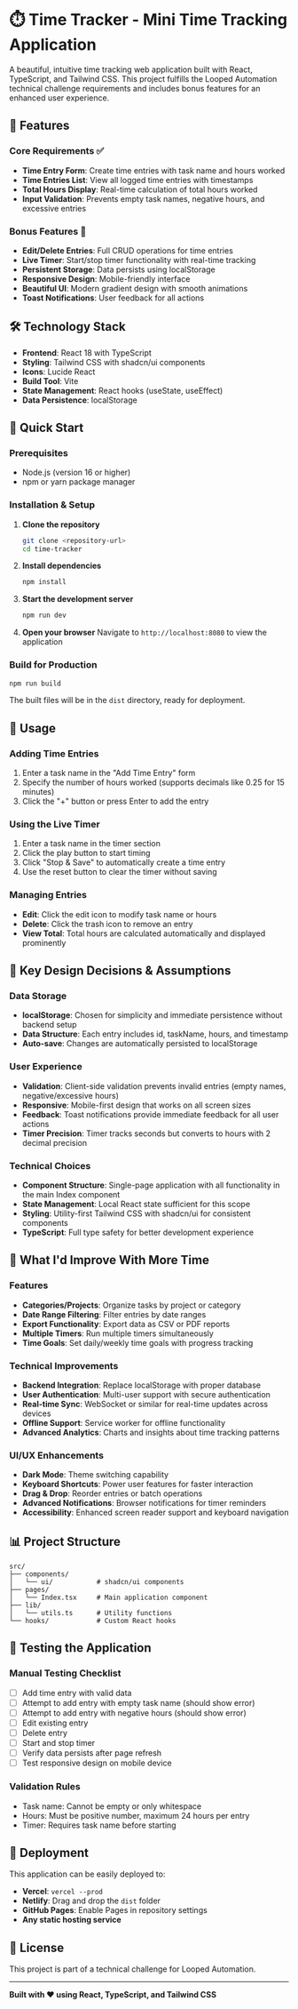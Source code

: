 
# ⏱️ Time Tracker - Mini Time Tracking Application

A beautiful, intuitive time tracking web application built with React, TypeScript, and Tailwind CSS. This project fulfills the Looped Automation technical challenge requirements and includes bonus features for an enhanced user experience.

## 🌟 Features

### Core Requirements ✅
- **Time Entry Form**: Create time entries with task name and hours worked
- **Time Entries List**: View all logged time entries with timestamps
- **Total Hours Display**: Real-time calculation of total hours worked
- **Input Validation**: Prevents empty task names, negative hours, and excessive entries

### Bonus Features 🚀
- **Edit/Delete Entries**: Full CRUD operations for time entries
- **Live Timer**: Start/stop timer functionality with real-time tracking
- **Persistent Storage**: Data persists using localStorage
- **Responsive Design**: Mobile-friendly interface
- **Beautiful UI**: Modern gradient design with smooth animations
- **Toast Notifications**: User feedback for all actions

## 🛠️ Technology Stack

- **Frontend**: React 18 with TypeScript
- **Styling**: Tailwind CSS with shadcn/ui components
- **Icons**: Lucide React
- **Build Tool**: Vite
- **State Management**: React hooks (useState, useEffect)
- **Data Persistence**: localStorage

## 🚀 Quick Start

### Prerequisites
- Node.js (version 16 or higher)
- npm or yarn package manager

### Installation & Setup

1. **Clone the repository**
   ```bash
   git clone <repository-url>
   cd time-tracker
   ```

2. **Install dependencies**
   ```bash
   npm install
   ```

3. **Start the development server**
   ```bash
   npm run dev
   ```

4. **Open your browser**
   Navigate to `http://localhost:8080` to view the application

### Build for Production

```bash
npm run build
```

The built files will be in the `dist` directory, ready for deployment.

## 📱 Usage

### Adding Time Entries
1. Enter a task name in the "Add Time Entry" form
2. Specify the number of hours worked (supports decimals like 0.25 for 15 minutes)
3. Click the "+" button or press Enter to add the entry

### Using the Live Timer
1. Enter a task name in the timer section
2. Click the play button to start timing
3. Click "Stop & Save" to automatically create a time entry
4. Use the reset button to clear the timer without saving

### Managing Entries
- **Edit**: Click the edit icon to modify task name or hours
- **Delete**: Click the trash icon to remove an entry
- **View Total**: Total hours are calculated automatically and displayed prominently

## 🔧 Key Design Decisions & Assumptions

### Data Storage
- **localStorage**: Chosen for simplicity and immediate persistence without backend setup
- **Data Structure**: Each entry includes id, taskName, hours, and timestamp
- **Auto-save**: Changes are automatically persisted to localStorage

### User Experience
- **Validation**: Client-side validation prevents invalid entries (empty names, negative/excessive hours)
- **Responsive**: Mobile-first design that works on all screen sizes
- **Feedback**: Toast notifications provide immediate feedback for all user actions
- **Timer Precision**: Timer tracks seconds but converts to hours with 2 decimal precision

### Technical Choices
- **Component Structure**: Single-page application with all functionality in the main Index component
- **State Management**: Local React state sufficient for this scope
- **Styling**: Utility-first Tailwind CSS with shadcn/ui for consistent components
- **TypeScript**: Full type safety for better development experience

## 🎯 What I'd Improve With More Time

### Features
- **Categories/Projects**: Organize tasks by project or category
- **Date Range Filtering**: Filter entries by date ranges
- **Export Functionality**: Export data as CSV or PDF reports
- **Multiple Timers**: Run multiple timers simultaneously
- **Time Goals**: Set daily/weekly time goals with progress tracking

### Technical Improvements
- **Backend Integration**: Replace localStorage with proper database
- **User Authentication**: Multi-user support with secure authentication
- **Real-time Sync**: WebSocket or similar for real-time updates across devices
- **Offline Support**: Service worker for offline functionality
- **Advanced Analytics**: Charts and insights about time tracking patterns

### UI/UX Enhancements
- **Dark Mode**: Theme switching capability
- **Keyboard Shortcuts**: Power user features for faster interaction
- **Drag & Drop**: Reorder entries or batch operations
- **Advanced Notifications**: Browser notifications for timer reminders
- **Accessibility**: Enhanced screen reader support and keyboard navigation

## 📊 Project Structure

```
src/
├── components/
│   └── ui/           # shadcn/ui components
├── pages/
│   └── Index.tsx     # Main application component
├── lib/
│   └── utils.ts      # Utility functions
└── hooks/            # Custom React hooks
```

## 🧪 Testing the Application

### Manual Testing Checklist
- [ ] Add time entry with valid data
- [ ] Attempt to add entry with empty task name (should show error)
- [ ] Attempt to add entry with negative hours (should show error)
- [ ] Edit existing entry
- [ ] Delete entry
- [ ] Start and stop timer
- [ ] Verify data persists after page refresh
- [ ] Test responsive design on mobile device

### Validation Rules
- Task name: Cannot be empty or only whitespace
- Hours: Must be positive number, maximum 24 hours per entry
- Timer: Requires task name before starting

## 🚢 Deployment

This application can be easily deployed to:
- **Vercel**: `vercel --prod`
- **Netlify**: Drag and drop the `dist` folder
- **GitHub Pages**: Enable Pages in repository settings
- **Any static hosting service**

## 📝 License

This project is part of a technical challenge for Looped Automation.

---

**Built with ❤️ using React, TypeScript, and Tailwind CSS**
